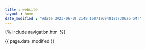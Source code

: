 ```yaml
---
title : website
layout : home
date_modified : "#date 2023-06-19 2149 1687196948186730626 GMT"
---
```


{% include navigation.html %}

{{ page.date_modified }}


